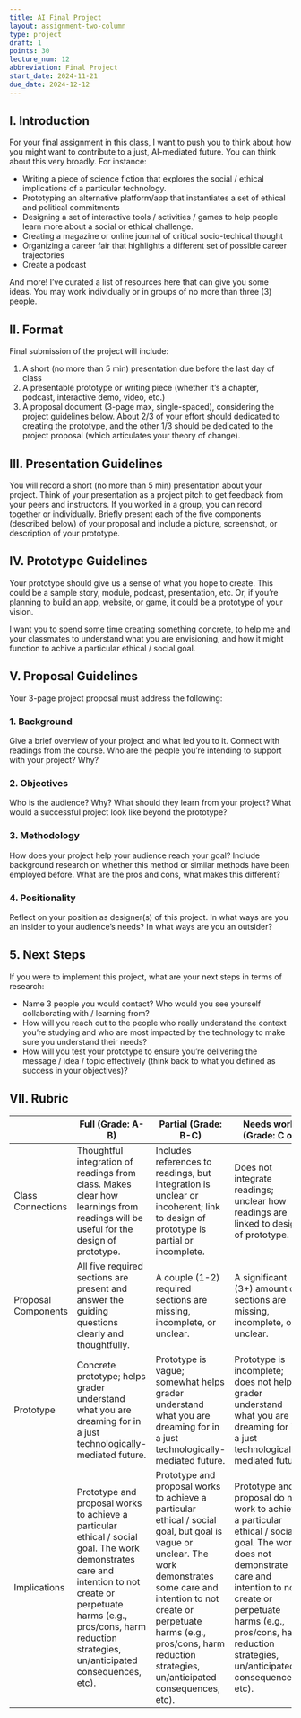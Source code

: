 ```yaml
---
title: AI Final Project
layout: assignment-two-column
type: project
draft: 1
points: 30
lecture_num: 12
abbreviation: Final Project
start_date: 2024-11-21
due_date: 2024-12-12
---
```


<style>
h4 {
    margin: 5px 0;
}
</style>

## I. Introduction
For your final assignment in this class, I want to push you to think about how you might want to contribute to a just, AI-mediated future. You can think about this very broadly. For instance:

* Writing a piece of science fiction that explores the social / ethical implications of a particular technology.
* Prototyping an alternative platform/app that instantiates a set of ethical and political commitments
* Designing a set of interactive tools / activities / games to help people learn more about a social or ethical challenge.
* Creating a magazine or online journal of critical socio-techical thought
* Organizing a career fair that highlights a different set of possible career trajectories
* Create a podcast

And more! I’ve curated a list of resources here that can give you some ideas.
You may work individually or in groups of no more than three (3) people.

## II. Format
Final submission of the project will include:

1. A short (no more than 5 min) presentation due before the last day of class
1. A presentable prototype or writing piece (whether it’s a chapter, podcast, interactive demo, video, etc.)
1. A proposal document (3-page max, single-spaced), considering the project guidelines below.
About 2/3 of your effort should dedicated to creating the prototype, and the other 1/3 should be dedicated to the project proposal (which articulates your theory of change).

## III. Presentation Guidelines
You will record a short (no more than 5 min) presentation about your project. Think of your presentation as a project pitch to get feedback from your peers and instructors. If you worked in a group, you can record together or individually. Briefly present each of the five components (described below) of your proposal and include a picture, screenshot, or description of your prototype.

## IV. Prototype Guidelines
Your prototype should give us a sense of what you hope to create. This could be a sample story, module, podcast, presentation, etc. Or, if you’re planning to build an app, website, or game, it could be a prototype of your vision.

I want you to spend some time creating something concrete, to help me and your classmates to understand what you are envisioning, and how it might function to achive a particular ethical / social goal.

## V. Proposal Guidelines
Your 3-page project proposal must address the following:

### 1. Background
Give a brief overview of your project and what led you to it. Connect with readings from the course. Who are the people you’re intending to support with your project? Why?

### 2. Objectives
Who is the audience? Why? What should they learn from your project? What would a successful project look like beyond the prototype?

### 3. Methodology
How does your project help your audience reach your goal? Include background research on whether this method or similar methods have been employed before. What are the pros and cons, what makes this different?

### 4. Positionality
Reflect on your position as designer(s) of this project. In what ways are you an insider to your audience’s needs? In what ways are you an outsider?

## 5. Next Steps
If you were to implement this project, what are your next steps in terms of research:

* Name 3 people you would contact? Who would you see yourself collaborating with / learning from?
* How will you reach out to the people who really understand the context you’re studying and who are most impacted by the technology to make sure you understand their needs?
* How will you test your prototype to ensure you’re delivering the message / idea / topic effectively (think back to what you defined as success in your objectives)?


## VII. Rubric

| |Full  (Grade: A-B) | Partial  (Grade: B-C) | Needs work  (Grade: C or |
|--|--|--|--|
|  Class Connections  | Thoughtful integration of readings from class. Makes clear how learnings from readings will be useful for the design of prototype. | Includes references to readings, but integration is unclear or incoherent; link to design of prototype is partial or incomplete. | Does not integrate readings; unclear how readings are linked to design of prototype. |
| Proposal Components | All five required sections are present and answer the guiding questions clearly and thoughtfully. | A couple (1-2) required sections are missing, incomplete, or unclear. | A significant (3+) amount of sections are missing, incomplete, or unclear. |
| Prototype | Concrete prototype; helps grader understand what you are dreaming for in a just technologically-mediated future. | Prototype is vague; somewhat helps grader understand what you are dreaming for in a just technologically-mediated future. | Prototype is incomplete; does not help grader understand what you are dreaming for in a just technologically-mediated future. |
| Implications | Prototype and proposal works to achieve a particular ethical / social goal. The work demonstrates care and intention to not create or perpetuate harms (e.g., pros/cons, harm reduction strategies, un/anticipated consequences, etc). | Prototype and proposal works to achieve a particular ethical / social goal, but goal is vague or unclear. The work demonstrates some care and intention to not create or perpetuate harms (e.g., pros/cons, harm reduction strategies, un/anticipated consequences, etc). | Prototype and proposal do not work to achieve a particular ethical / social goal. The work does not demonstrate care and intention to not create or perpetuate harms (e.g., pros/cons, harm reduction strategies, un/anticipated consequences, etc). |